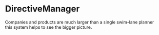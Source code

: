 # DirectiveManager
Companies and products are much larger than a single swim-lane planner this system helps to see the bigger picture.
